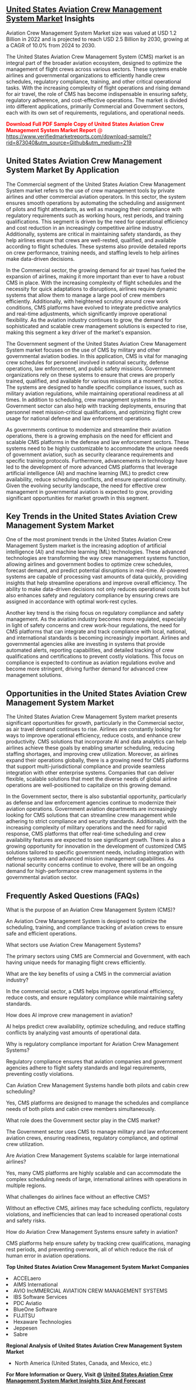 <h2><a href="https://www.verifiedmarketreports.com/download-sample/?rid=873040&amp;utm_source=Github&amp;utm_medium=219" target="_blank">United States Aviation Crew Management System Market</a> Insights</h2><p>Aviation Crew Management System Market size was valued at USD 1.2 Billion in 2022 and is projected to reach USD 2.5 Billion by 2030, growing at a CAGR of 10.0% from 2024 to 2030.</p><p><p>The United States Aviation Crew Management System (CMS) market is an integral part of the broader aviation ecosystem, designed to optimize the management of flight crews across various sectors. These systems enable airlines and governmental organizations to efficiently handle crew schedules, regulatory compliance, training, and other critical operational tasks. With the increasing complexity of flight operations and rising demand for air travel, the role of CMS has become indispensable in ensuring safety, regulatory adherence, and cost-effective operations. The market is divided into different applications, primarily Commercial and Government sectors, each with its own set of requirements, regulations, and operational needs.</p> <p><p><span class=""><span style="color: #ff0000;"><strong>Download Full PDF Sample Copy of United States Aviation Crew Management System Market Report</strong> @ </span><a href="https://www.verifiedmarketreports.com/download-sample/?rid=873040&amp;utm_source=Github&amp;utm_medium=219" target="_blank">https://www.verifiedmarketreports.com/download-sample/?rid=873040&amp;utm_source=Github&amp;utm_medium=219</a></span></p></p> <h2>United States Aviation Crew Management System Market By Application</h2> <p>The Commercial segment of the United States Aviation Crew Management System market refers to the use of crew management tools by private airlines and other commercial aviation operators. In this sector, the system ensures smooth operations by automating the scheduling and assignment of pilots and flight attendants, as well as managing their compliance with regulatory requirements such as working hours, rest periods, and training qualifications. This segment is driven by the need for operational efficiency and cost reduction in an increasingly competitive airline industry. Additionally, systems are critical in maintaining safety standards, as they help airlines ensure that crews are well-rested, qualified, and available according to flight schedules. These systems also provide detailed reports on crew performance, training needs, and staffing levels to help airlines make data-driven decisions. <p>In the Commercial sector, the growing demand for air travel has fueled the expansion of airlines, making it more important than ever to have a robust CMS in place. With the increasing complexity of flight schedules and the necessity for quick adaptations to disruptions, airlines require dynamic systems that allow them to manage a large pool of crew members efficiently. Additionally, with heightened scrutiny around crew work conditions, CMS platforms have evolved to integrate predictive analytics and real-time adjustments, which significantly improve operational flexibility. As the aviation industry continues to grow, the demand for sophisticated and scalable crew management solutions is expected to rise, making this segment a key driver of the market's expansion.</p> <p>The Government segment of the United States Aviation Crew Management System market focuses on the use of CMS by military and other governmental aviation bodies. In this application, CMS is vital for managing crew schedules for personnel involved in national security, defense operations, law enforcement, and public safety missions. Government organizations rely on these systems to ensure that crews are properly trained, qualified, and available for various missions at a moment's notice. The systems are designed to handle specific compliance issues, such as military aviation regulations, while maintaining operational readiness at all times. In addition to scheduling, crew management systems in the Government sector can also help with tracking deployments, ensuring that personnel meet mission-critical qualifications, and optimizing flight crew usage for national defense and law enforcement operations. <p>As governments continue to modernize and streamline their aviation operations, there is a growing emphasis on the need for efficient and scalable CMS platforms in the defense and law enforcement sectors. These systems need to be highly customizable to accommodate the unique needs of government aviation, such as security clearance requirements and specific training protocols. Furthermore, advancements in technology have led to the development of more advanced CMS platforms that leverage artificial intelligence (AI) and machine learning (ML) to predict crew availability, reduce scheduling conflicts, and ensure operational continuity. Given the evolving security landscape, the need for effective crew management in governmental aviation is expected to grow, providing significant opportunities for market growth in this segment.</p> <h2>Key Trends in the United States Aviation Crew Management System Market</h2> <p>One of the most prominent trends in the United States Aviation Crew Management System market is the increasing adoption of artificial intelligence (AI) and machine learning (ML) technologies. These advanced technologies are transforming the way crew management systems function, allowing airlines and government bodies to optimize crew schedules, forecast demand, and predict potential disruptions in real-time. AI-powered systems are capable of processing vast amounts of data quickly, providing insights that help streamline operations and improve overall efficiency. The ability to make data-driven decisions not only reduces operational costs but also enhances safety and regulatory compliance by ensuring crews are assigned in accordance with optimal work-rest cycles. <p>Another key trend is the rising focus on regulatory compliance and safety management. As the aviation industry becomes more regulated, especially in light of safety concerns and crew work-hour regulations, the need for CMS platforms that can integrate and track compliance with local, national, and international standards is becoming increasingly important. Airlines and governmental agencies alike are investing in systems that provide automated alerts, reporting capabilities, and detailed tracking of crew qualifications and certifications to prevent costly violations. This focus on compliance is expected to continue as aviation regulations evolve and become more stringent, driving further demand for advanced crew management solutions.</p> <h2>Opportunities in the United States Aviation Crew Management System Market</h2> <p>The United States Aviation Crew Management System market presents significant opportunities for growth, particularly in the Commercial sector, as air travel demand continues to rise. Airlines are constantly looking for ways to improve operational efficiency, reduce costs, and enhance crew productivity. CMS solutions that incorporate AI and data analytics can help airlines achieve these goals by enabling smarter scheduling, reducing staffing shortages, and improving crew utilization. Moreover, as airlines expand their operations globally, there is a growing need for CMS platforms that support multi-jurisdictional compliance and provide seamless integration with other enterprise systems. Companies that can deliver flexible, scalable solutions that meet the diverse needs of global airline operations are well-positioned to capitalize on this growing demand. <p>In the Government sector, there is also substantial opportunity, particularly as defense and law enforcement agencies continue to modernize their aviation operations. Government aviation departments are increasingly looking for CMS solutions that can streamline crew management while adhering to strict compliance and security standards. Additionally, with the increasing complexity of military operations and the need for rapid response, CMS platforms that offer real-time scheduling and crew availability features are expected to see significant growth. There is also a growing opportunity for innovation in the development of customized CMS solutions tailored to specific government needs, including integration with defense systems and advanced mission management capabilities. As national security concerns continue to evolve, there will be an ongoing demand for high-performance crew management systems in the governmental aviation sector.</p> <h2>Frequently Asked Questions (FAQs)</h2> <p>What is the purpose of an Aviation Crew Management System (CMS)?</p> <p>An Aviation Crew Management System is designed to optimize the scheduling, training, and compliance tracking of aviation crews to ensure safe and efficient operations.</p> <p>What sectors use Aviation Crew Management Systems?</p> <p>The primary sectors using CMS are Commercial and Government, with each having unique needs for managing flight crews efficiently.</p> <p>What are the key benefits of using a CMS in the commercial aviation industry?</p> <p>In the commercial sector, a CMS helps improve operational efficiency, reduce costs, and ensure regulatory compliance while maintaining safety standards.</p> <p>How does AI improve crew management in aviation?</p> <p>AI helps predict crew availability, optimize scheduling, and reduce staffing conflicts by analyzing vast amounts of operational data.</p> <p>Why is regulatory compliance important for Aviation Crew Management Systems?</p> <p>Regulatory compliance ensures that aviation companies and government agencies adhere to flight safety standards and legal requirements, preventing costly violations.</p> <p>Can Aviation Crew Management Systems handle both pilots and cabin crew scheduling?</p> <p>Yes, CMS platforms are designed to manage the schedules and compliance needs of both pilots and cabin crew members simultaneously.</p> <p>What role does the Government sector play in the CMS market?</p> <p>The Government sector uses CMS to manage military and law enforcement aviation crews, ensuring readiness, regulatory compliance, and optimal crew utilization.</p> <p>Are Aviation Crew Management Systems scalable for large international airlines?</p> <p>Yes, many CMS platforms are highly scalable and can accommodate the complex scheduling needs of large, international airlines with operations in multiple regions.</p> <p>What challenges do airlines face without an effective CMS?</p> <p>Without an effective CMS, airlines may face scheduling conflicts, regulatory violations, and inefficiencies that can lead to increased operational costs and safety risks.</p> <p>How do Aviation Crew Management Systems ensure safety in aviation?</p> <p>CMS platforms help ensure safety by tracking crew qualifications, managing rest periods, and preventing overwork, all of which reduce the risk of human error in aviation operations.</p> </p><p><strong>Top United States Aviation Crew Management System Market Companies</strong></p><div data-test-id=""><p><li>ACCELaero</li><li> AIMS International</li><li> AVIO IncMMERCIAL AVIATION CREW MANAGEMENT SYSTEMS</li><li> IBS Software Services</li><li> PDC Aviatio</li><li> BlueOne Software</li><li> FUJITSU</li><li> Hexaware Technologies</li><li> Jeppesen</li><li> Sabre</li></p><div><strong>Regional Analysis of&nbsp;United States Aviation Crew Management System Market</strong></div><ul><li dir="ltr"><p dir="ltr">North America&nbsp;(United States, Canada, and Mexico, etc.)</p></li></ul><p><strong>For More Information or Query, Visit @&nbsp;</strong><strong><a href="https://www.verifiedmarketreports.com/product/aviation-crew-management-system-market/?utm_source=Github&amp;utm_medium=219" target="_blank">United States Aviation Crew Management System Market Insights Size And Forecast</a></strong></p></div>
